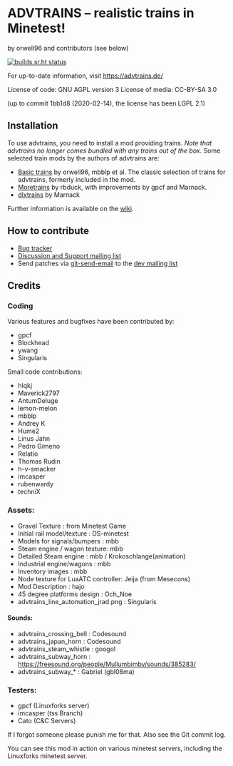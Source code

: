 
# ADVTRAINS – realistic trains in Minetest!
by orwell96 and contributors (see below)

[![builds.sr.ht status](https://builds.sr.ht/~gpcf/advtrains/commits/.build.yml.svg)](https://builds.sr.ht/~gpcf/advtrains/commits/.build.yml?)

For up-to-date information, visit <https://advtrains.de/>

License of code: GNU AGPL version 3
License of media: CC-BY-SA 3.0

(up to commit 1bb1d8 (2020-02-14), the license has been LGPL 2.1)

## Installation

To use advtrains, you need to install a mod providing trains. *Note
that advtrains no longer comes bundled with any trains out of the
box*. Some selected train mods by the authors of advtrains are:

* [Basic trains](https://git.bananach.space/basic_trains.git/) by
  orwell96, mbblp et al. The classic selection of trains for
  advtrains, formerly included in the mod.
* [Moretrains](https://git.bananach.space/moretrains.git) by rbduck,
  with improvements by gpcf and Marnack. 
* [dlxtrains](https://github.com/Marnack/dlxtrains_modpack) by Marnack


Further information is available on the [wiki](https://advtrains.de/wiki/).


## How to contribute

* [Bug tracker](https://bugs.linux-forks.de/advtrains)
* [Discussion and Support mailing list][srht-discuss]
* Send patches via [git-send-email][gsm] to the [dev mailing
  list][srht-devel]



[srht-discuss]: https://lists.sr.ht/~gpcf/advtrains-discuss
[srht-devel]: https://lists.sr.ht/~gpcf/advtrains-devel
[gsm]: https://git-send-email.io/


## Credits

### Coding

Various features and bugfixes have been contributed by:

- gpcf
- Blockhead
- ywang
- Singularis

Small code contributions:

- hlqkj
- Maverick2797
- AntumDeluge
- lemon-melon
- mbblp
- Andrey K
- Hume2
- Linus Jahn
- Pedro Gimeno
- Relatio
- Thomas Rudin
- h-v-smacker
- imcasper
- rubenwardy
- techniX



### Assets:

* Gravel Texture              : from Minetest Game
* Initial rail model/texture  : DS-minetest
* Models for signals/bumpers  : mbb
* Steam engine / wagon texture: mbb
* Detailed Steam engine       : mbb / Krokoschlange(animation)
* Industrial engine/wagons    : mbb
* Inventory images            : mbb
* Node texture for LuaATC controller: Jeija (from Mesecons)
* Mod Description             : hajo
* 45 degree platforms design  : Och_Noe
* advtrains_line_automation_jrad.png : Singularis

#### Sounds:

* advtrains\_crossing\_bell     : Codesound
* advtrains\_japan\_horn        : Codesound
* advtrains\_steam\_whistle     : googol 
* advtrains\_subway\_horn       : https://freesound.org/people/Mullumbimby/sounds/385283/
* advtrains\_subway\_\*          : Gabriel (gbl08ma)


### Testers:

* gpcf (Linuxforks server)
* imcasper (tss Branch)
* Cato (C&C Servers)


If I forgot someone please punish me for that. Also see the Git commit
log.

You can see this mod in action on various minetest servers, including
the Linuxforks minetest server.
